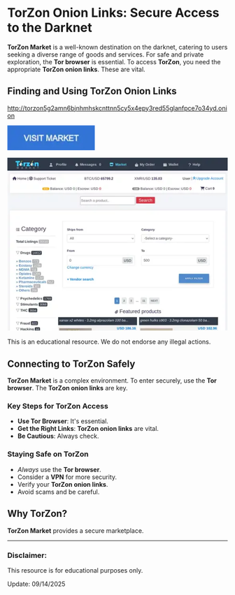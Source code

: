 # TorZon Onion Links: Secure Access to the Darknet

**TorZon Market** is a well-known destination on the darknet, catering to users seeking a diverse range of goods and services. For safe and private exploration, the **Tor browser** is essential. To access **TorZon**, you need the appropriate **TorZon onion links**. These are vital.

## Finding and Using TorZon Onion Links

http://torzon5g2amn6bjnhmhskcnttnn5cy5x4epy3red55glanfpce7o34yd.onion

[<img src="/assets/inspect.webp" width="200">](http://torzon5g2amn6bjnhmhskcnttnn5cy5x4epy3red55glanfpce7o34yd.onion)

<a href="http://torzon5g2amn6bjnhmhskcnttnn5cy5x4epy3red55glanfpce7o34yd.onion"><img src="/assets/menu.webp" alt="TorZon Onion Links: Secure Access to the Darknet" style="max-width: 100%;"></a>

This is an educational resource. We do not endorse any illegal actions.

## Connecting to TorZon Safely

**TorZon Market** is a complex environment. To enter securely, use the **Tor browser**. The **TorZon onion links** are key.

### Key Steps for TorZon Access

*   **Use Tor Browser**: It's essential.
*   **Get the Right Links**: **TorZon onion links** are vital.
*   **Be Cautious**: Always check.

### Staying Safe on TorZon

-   *Always* use the **Tor browser**.
-   Consider a **VPN** for more security.
-   Verify your **TorZon onion links**.
-   Avoid scams and be careful.

## Why TorZon?

**TorZon Market** provides a secure marketplace.

---

### Disclaimer:

This resource is for educational purposes only.

Update:  09/14/2025
